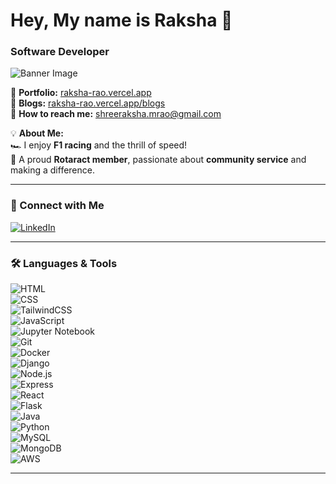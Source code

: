# Hey, My name is Raksha 👋  
### Software Developer  

![Banner Image](https://i.imgur.com/JgQqgQs.png)


📌 **Portfolio:** [raksha-rao.vercel.app](https://raksha-rao.vercel.app/)  
📝 **Blogs:** [raksha-rao.vercel.app/blogs](https://raksha-rao.vercel.app/blogs)  
📧 **How to reach me:** shreeraksha.mrao@gmail.com  

💡 **About Me:**  
🏎️ I enjoy **F1 racing** and the thrill of speed!  
🤝 A proud **Rotaract member**, passionate about **community service** and making a difference.  

---

### 🔗 Connect with Me  
[![LinkedIn](https://img.shields.io/badge/LinkedIn-blue?style=for-the-badge&logo=linkedin)](https://www.linkedin.com/in/shreeraksha-mrao/)  

---

### 🛠️ Languages & Tools  
![HTML](https://img.shields.io/badge/HTML5-E34F26?style=for-the-badge&logo=html5&logoColor=white)  
![CSS](https://img.shields.io/badge/CSS3-1572B6?style=for-the-badge&logo=css3&logoColor=white)  
![TailwindCSS](https://img.shields.io/badge/Tailwind_CSS-38B2AC?style=for-the-badge&logo=tailwind-css&logoColor=white)  
![JavaScript](https://img.shields.io/badge/JavaScript-F7DF1E?style=for-the-badge&logo=javascript&logoColor=black)  
![Jupyter Notebook](https://img.shields.io/badge/Jupyter-F37626?style=for-the-badge&logo=Jupyter&logoColor=white)  
![Git](https://img.shields.io/badge/Git-F05032?style=for-the-badge&logo=git&logoColor=white)  
![Docker](https://img.shields.io/badge/Docker-2496ED?style=for-the-badge&logo=docker&logoColor=white)  
![Django](https://img.shields.io/badge/Django-092E20?style=for-the-badge&logo=django&logoColor=white)  
![Node.js](https://img.shields.io/badge/Node.js-43853D?style=for-the-badge&logo=node.js&logoColor=white)  
![Express](https://img.shields.io/badge/Express.js-404D59?style=for-the-badge&logo=express&logoColor=white)  
![React](https://img.shields.io/badge/React-20232A?style=for-the-badge&logo=react&logoColor=61DAFB)  
![Flask](https://img.shields.io/badge/Flask-000000?style=for-the-badge&logo=flask&logoColor=white)  
![Java](https://img.shields.io/badge/Java-ED8B00?style=for-the-badge&logo=java&logoColor=white)  
![Python](https://img.shields.io/badge/Python-3776AB?style=for-the-badge&logo=python&logoColor=white)  
![MySQL](https://img.shields.io/badge/MySQL-4479A1?style=for-the-badge&logo=mysql&logoColor=white)  
![MongoDB](https://img.shields.io/badge/MongoDB-4EA94B?style=for-the-badge&logo=mongodb&logoColor=white)  
![AWS](https://img.shields.io/badge/Amazon_AWS-232F3E?style=for-the-badge&logo=amazon-aws&logoColor=white)  

---


